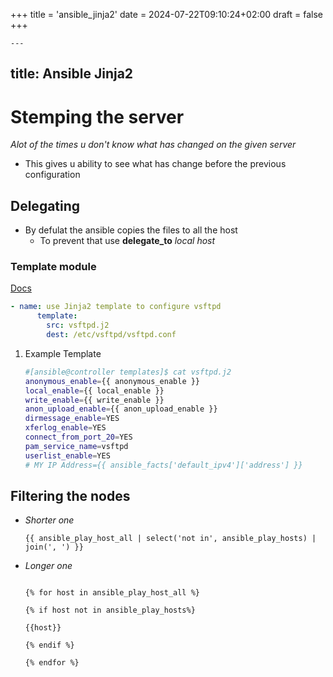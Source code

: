 +++
title = 'ansible_jinja2'
date = 2024-07-22T09:10:24+02:00
draft = false
+++

    ---
title: Ansible Jinja2
---

# Stemping the server

*Alot of the times u don\'t know what has changed on the given server*

-   This gives u ability to see what has change before the previous
    configuration

## Delegating

-   By defulat the ansible copies the files to all the host
    -   To prevent that use **delegate_to** *local host*


### Template module

[Docs](https://docs.ansible.com/ansible/latest/playbook_guide/playbooks_templating.html)

``` yaml
- name: use Jinja2 template to configure vsftpd
      template:
        src: vsftpd.j2
        dest: /etc/vsftpd/vsftpd.conf
```

1.  Example Template

    ``` bash
    #[ansible@controller templates]$ cat vsftpd.j2
    anonymous_enable={{ anonymous_enable }}
    local_enable={{ local_enable }}
    write_enable={{ write_enable }}
    anon_upload_enable={{ anon_upload_enable }}
    dirmessage_enable=YES
    xferlog_enable=YES
    connect_from_port_20=YES
    pam_service_name=vsftpd
    userlist_enable=YES
    # MY IP Address={{ ansible_facts['default_ipv4']['address'] }}

    ```


## Filtering the nodes

-   *Shorter one*

    ``` templ
    {{ ansible_play_host_all | select('not in', ansible_play_hosts) | join(', ') }}
    ```

-   *Longer one*

    ```templ

    {% for host in ansible_play_host_all %}

    {% if host not in ansible_play_hosts%}

    {{host}}

    {% endif %}

    {% endfor %}
    ```
